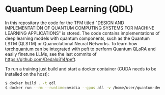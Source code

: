 # Quantum Deep Learning (QDL)

In this repository the code for the TFM titled "DESIGN AND IMPLEMENTATION OF QUANTUM COMPUTING SYSTEMS FOR MACHINE LEARNING APPLICATIONS" is stored. The code contains implementations of deep learning models with quantum components, such as the Quantum LSTM (QLSTM) or Quanvolutional Neural Networks. To learn how [torchquantum](https://github.com/mit-han-lab/torchquantum) can be integrated with [peft](https://github.com/huggingface/peft) to perform Quantum [QLoRA](https://arxiv.org/abs/2305.14314) and easily finetune LLMs, see the last commits of https://github.com/Dedalo314/peft.

To run a training just build and start a docker container (CUDA needs to be installed on the host):

```bash
$ docker build . -t qdl 
$ docker run --rm --runtime=nvidia --gpus all -v /home/user/quantum-deep-learning/checkpoints:/QDL/checkpoints qdl training_classifier.py model=cnn-qlstm-classifier data=mnist-classification ++trainer.default_root_dir=/QDL/checkpoints/models-quanvolutional-lstm-mnist-classification ++model.optim.lr=1e-3
```
